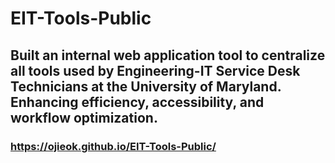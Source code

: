# EIT-Tools-Public
## Built an internal web application tool to centralize all tools used by Engineering-IT Service Desk Technicians at the University of Maryland. Enhancing efficiency, accessibility, and workflow optimization.
### https://ojieok.github.io/EIT-Tools-Public/
